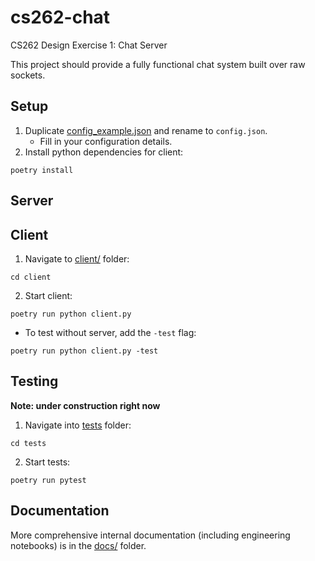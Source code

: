 # cs262-chat

CS262 Design Exercise 1: Chat Server

This project should provide a fully functional chat system built over raw sockets.

## Setup

1. Duplicate [config_example.json](config_example.json) and rename to `config.json`.
   - Fill in your configuration details.
2. Install python dependencies for client:

```
poetry install
```

## Server

## Client

1. Navigate to [client/](client/) folder:

```
cd client
```

2. Start client:

```
poetry run python client.py
```

- To test without server, add the `-test` flag:

```
poetry run python client.py -test
```

## Testing

**Note: under construction right now**

1. Navigate into [tests](tests) folder:

```
cd tests
```

2. Start tests:

```
poetry run pytest
```

## Documentation

More comprehensive internal documentation (including engineering notebooks) is in the [docs/](docs/) folder.
